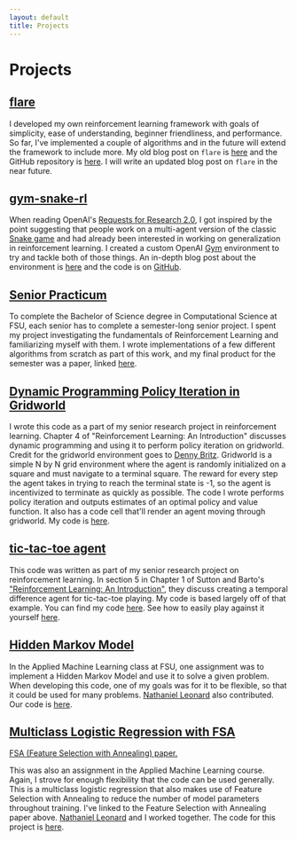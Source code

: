 ```yaml
---
layout: default
title: Projects
---
```


<h1>Projects</h1>


<h2 class='post-title'><a class='post-title' href="https://github.com/jfpettit/flare">flare</a></h2>

I developed my own reinforcement learning framework with goals of simplicity, ease of understanding, beginner friendliness, and performance. So far, I've implemented a couple of algorithms and in the future will extend the framework to include more. My old blog post on ```flare``` is [here](https://jfpettit.svbtle.com/rlpack) and the GitHub repository is [here](https://github.com/jfpettit/flare). I will write an updated blog post on ```flare``` in the near future.

<h2 class='post-title'><a class='post-title' href="https://github.com/jfpettit/gym-snake-rl">gym-snake-rl</a></h2>

When reading OpenAI's [Requests for Research 2.0](https://openai.com/blog/requests-for-research-2/), I got inspired by the point suggesting that people work on a multi-agent version of the classic [Snake game](https://www.coolmathgames.com/0-snake) and had already been interested in working on generalization in reinforcement learning. I created a custom OpenAI [Gym](https://gym.openai.com/) environment to try and tackle both of those things. An in-depth blog post about the environment is [here](https://jfpettit.svbtle.com/introducing-gym-snake-rl) and the code is on [GitHub](https://github.com/jfpettit/gym-snake-rl).

<h2 class='post-title'><a class='post-title' href="https://github.com/jfpettit/senior-practicum">Senior Practicum</a></h2>

To complete the Bachelor of Science degree in Computational Science at FSU, each senior has to complete a semester-long senior project. I spent my project investigating the fundamentals of Reinforcement Learning and familiarizing myself with them. I wrote implementations of a few different algorithms from scratch as part of this work, and my final product for the semester was a paper, linked [here](https://github.com/jfpettit/senior-practicum/blob/master/PracticumPaper.pdf).

<h2 class='post-title'><a class='post-title' href="https://github.com/jfpettit/reinforcement-learning#policy-iteration-with-dynamic-programming-to-solve-gridworld">Dynamic Programming Policy Iteration in Gridworld</a></h2>

I wrote this code as a part of my senior research project in reinforcement learning. Chapter 4 of "Reinforcement Learning: An Introduction" discusses dynamic programming and using it to perform policy iteration on gridworld. Credit for the gridworld environment goes to [Denny Britz](https://github.com/dennybritz/reinforcement-learning/blob/master/lib/envs/gridworld.py). Gridworld is a simple N by N grid environment where the agent is randomly initialized on a square and must navigate to a terminal square. The reward for every step the agent takes in trying to reach the terminal state is -1, so the agent is incentivized to terminate as quickly as possible. The code I wrote performs policy iteration and outputs estimates of an optimal policy and value function. It also has a code cell that'll render an agent moving through gridworld. My code is [here](https://github.com/jfpettit/reinforcement-learning#policy-iteration-with-dynamic-programming-to-solve-gridworld).

<h2 class='post-title'><a class='post-title' href="https://github.com/jfpettit/senior-practicum">tic-tac-toe agent</a></h2>

This code was written as part of my senior research project on reinforcement learning. In section 5 in Chapter 1 of Sutton and Barto's ["Reinforcement Learning: An Introduction"](http://incompleteideas.net/book/the-book.html), they discuss creating a temporal difference agent for tic-tac-toe playing. My code is based largely off of that example. You can find my code [here](https://github.com/jfpettit/senior-practicum). See how to easily play against it yourself [here](https://jfpettit.svbtle.com/making-it-easier-to-play-my-tic-tac-toe-agent).

<h2 class='post-title'><a class='post-title' href="https://github.com/jfpettit/machine-learning/tree/master/hidden-markov-model">Hidden Markov Model</a></h2>

In the Applied Machine Learning class at FSU, one assignment was to implement a Hidden Markov Model and use it to solve a given problem. When developing this code, one of my goals was for it to be flexible, so that it could be used for many problems. [Nathaniel Leonard](https://github.com/NateAnthonyLeonard) also contributed. Our code is [here](https://github.com/jfpettit/machine-learning/tree/master/hidden-markov-model).

<h2 class='post-title'><a class='post-title' href="https://github.com/jfpettit/machine-learning/tree/master/multiclass-logreg">Multiclass Logistic Regression with FSA</a></h2>

[FSA (Feature Selection with Annealing) paper.](https://arxiv.org/abs/1310.2880)

This was also an assignment in the Applied Machine Learning course. Again, I strove for enough flexibility that the code can be used generally. This is a multiclass logistic regression that also makes use of Feature Selection with Annealing to reduce the number of model parameters throughout training. I've linked to the Feature Selection with Annealing paper above.  [Nathaniel Leonard](https://github.com/NateAnthonyLeonard) and I worked together. The code for this project is [here](https://github.com/jfpettit/machine-learning/tree/master/multiclass-logreg).

